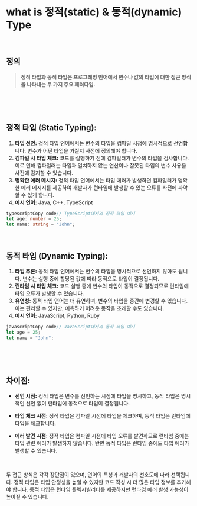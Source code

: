 # what is 정적(static) & 동적(dynamic) Type


​	

## 정의

> **정적 타입과 동적 타입은 프로그래밍 언어에서 변수나 값의 타입에 대한 접근 방식을 나타내는 두 가지 주요 패러다임.**

​			

​	

## 정적 타입 (Static Typing):

1. **타입 선언:** 정적 타입 언어에서는 변수의 타입을 컴파일 시점에 명시적으로 선언합니다. 변수가 어떤 타입을 가질지 사전에 정의해야 합니다.
2. **컴파일 시 타입 체크:** 코드를 실행하기 전에 컴파일러가 변수의 타입을 검사합니다. 이로 인해 컴파일러는 타입과 일치하지 않는 연산이나 잘못된 타입의 변수 사용을 사전에 감지할 수 있습니다.
3. **명확한 에러 메시지:** 정적 타입 언어에서는 타입 에러가 발생하면 컴파일러가 명확한 에러 메시지를 제공하여 개발자가 런타임에 발생할 수 있는 오류를 사전에 파악할 수 있게 합니다.
4. **예시 언어:** Java, C++, TypeScript

```typescript
typescriptCopy code// TypeScript에서의 정적 타입 예시
let age: number = 25;
let name: string = "John";
```

​			

## 동적 타입 (Dynamic Typing):

1. **타입 추론:** 동적 타입 언어에서는 변수의 타입을 명시적으로 선언하지 않아도 됩니다. 변수는 실행 중에 할당된 값에 따라 동적으로 타입이 결정됩니다.
2. **런타임 시 타입 체크:** 코드 실행 중에 변수의 타입이 동적으로 결정되므로 런타임에 타입 오류가 발생할 수 있습니다.
3. **유연성:** 동적 타입 언어는 더 유연하며, 변수의 타입을 중간에 변경할 수 있습니다. 이는 편리할 수 있지만, 예측하기 어려운 동작을 초래할 수도 있습니다.
4. **예시 언어:** JavaScript, Python, Ruby

```javascript
javascriptCopy code// JavaScript에서의 동적 타입 예시
let age = 25;
let name = "John";
```

​		

​		

## 차이점:

- **선언 시점:** 정적 타입은 변수를 선언하는 시점에 타입을 명시하고, 동적 타입은 명시적인 선언 없이 런타임에 동적으로 타입이 결정됩니다.

- **타입 체크 시점:** 정적 타입은 컴파일 시점에 타입을 체크하며, 동적 타입은 런타임에 타입을 체크합니다.

- **에러 발견 시점:** 정적 타입은 컴파일 시점에 타입 오류를 발견하므로 런타임 중에는 타입 관련 에러가 발생하지 않습니다. 반면 동적 타입은 런타임 중에도 타입 에러가 발생할 수 있습니다.

  ​		

두 접근 방식은 각각 장단점이 있으며, 언어의 특성과 개발자의 선호도에 따라 선택됩니다. 정적 타입은 타입 안정성을 높일 수 있지만 코드 작성 시 더 많은 타입 정보를 추가해야 합니다. 동적 타입은 런타임 플렉시빌리티를 제공하지만 런타임 에러 발생 가능성이 높아질 수 있습니다.

​	

​	

​	

​	


